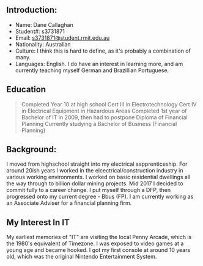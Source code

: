 ## Introduction:
- Name:         Dane Callaghan
- Student#:     s3731871
- Email:        s3731871@student.rmit.edu.au
- Nationality:  Australian
- Culture:      I think this is hard to define, as it's probably a combination of many.
- Languages:    English. I do have an interest in learning more, and am currently teaching myself German and Brazillian Portuguese.

## Education
> Completed Year 10 at high school
> Cert III in Electrotechnology
> Cert IV in Electrical Equipment in Hazardous Areas
> Completed 1st year of Bachelor of IT in 2009, then had to postpone
> Diploma of Financial Planning
> Currently studying a Bachelor of Business (Financial Planning)

## Background:
I moved from highschool straight into my electrical aapprenticeship. For around 20ish years I worked in the elcectrical/construction industry in various working environments. I worked on basic residential dwellings all the way through to billion dollar mining projects. Mid 2017 I decided to commit fully to a career change.  I put myself through a DFP, then progressed onto my current degree - Bbus (FP). I am currently working as an Associate Adviser for a financial planning firm.

## My Interest In IT
My earliest memories of "IT" are visiting the local Penny Arcade, which is the 1980's equivalent of Timezone. I was exposed to video games at a young age and became hooked. I got my first console at around 10 years old, which was the original Nintendo Entertainment System.
